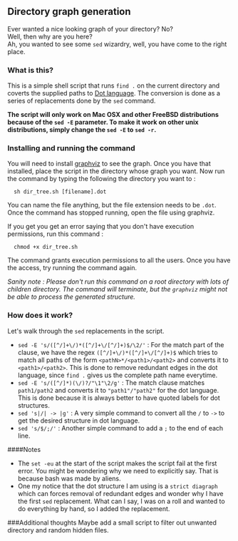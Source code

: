 ## Directory graph generation
Ever wanted a nice looking graph of your directory? No?<br>
Well, then why are you here?<br>
Ah, you wanted to see some `sed` wizardry, well, you have come to the right place.<br>

### What is this?
This is a simple shell script that runs `find .` on the current directory and coverts the supplied paths to [Dot language](https://en.wikipedia.org/wiki/DOT_%28graph_description_language%29). The conversion is done as a series of replacements done by the `sed` command.<br> 

**The script will only work on Mac OSX and other FreeBSD distributions because of the `sed -E` parameter. To make it work on other unix distributions, simply change the `sed -E` to `sed -r`.**

### Installing and running the command
You will need to install [graphviz](http://www.graphviz.org) to see the graph. Once you have that installed, place the script in the directory whose graph you want. Now run the command by typing the following the directory you want to :
```
  sh dir_tree.sh [filename].dot
``` 
You can name the file anything, but the file extension needs to be `.dot`. Once the command has stopped running, open the file using graphviz. <br>

If you get you get an error saying that you don't have execution permissions, run this command :
```
  chmod +x dir_tree.sh
```
The command grants execution permissions to all the users. Once you have the access, try running the command again.<br>

*Sanity note : Please don't run this command on a root directory with lots of children directory. The command will terminate, but the `graphviz` might not be able to process the generated structure.*

### How does it work?
Let's walk through the `sed` replacements in the script. 
+ `sed -E 's/([^/]+\/)*([^/]+\/[^/]+)$/\2/'` : For the match part of the clause, we have the regex `([^/]+\/)*([^/]+\/[^/]+)$` which tries to match all paths of the form `<pathN>*/<path1>/<path2>` and converts it to `<path1>/<path2>`. This is done to remove redundant edges in the dot language, since `find .` gives us the complete path name everytime. 
+ `sed -E 's/([^/]*)(\/)?/"\1"\2/g'` : The match clause matches `path1/path2` and converts it to `"path1"/"path2"` for the dot language. This is done because it is always better to have quoted labels for dot structures.
+ `sed 's|/| -> |g'` : A very simple command to convert all the `/` to ` -> ` to get the desired structure in dot language.
+ `sed 's/$/;/'` : Another simple command to add a `;` to the end of each line.

####Notes
+ The `set -eu` at the start of the script makes the script fail at the first error. You might be wondering why we need to explicitly say. That is because bash was made by aliens.
+ One my notice that the dot structure I am using is a `strict diagraph` which can forces removal of redundant edges and wonder why I have the first `sed` replacement. What can I say, I was on a roll and wanted to do everything by hand, so I added the replacement.

###Additional thoughts
Maybe add a small script to filter out unwanted directory and random hidden files.
